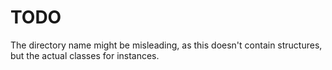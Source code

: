 # TODO

The directory name might be misleading, as this doesn't contain structures,
but the actual classes for instances.
